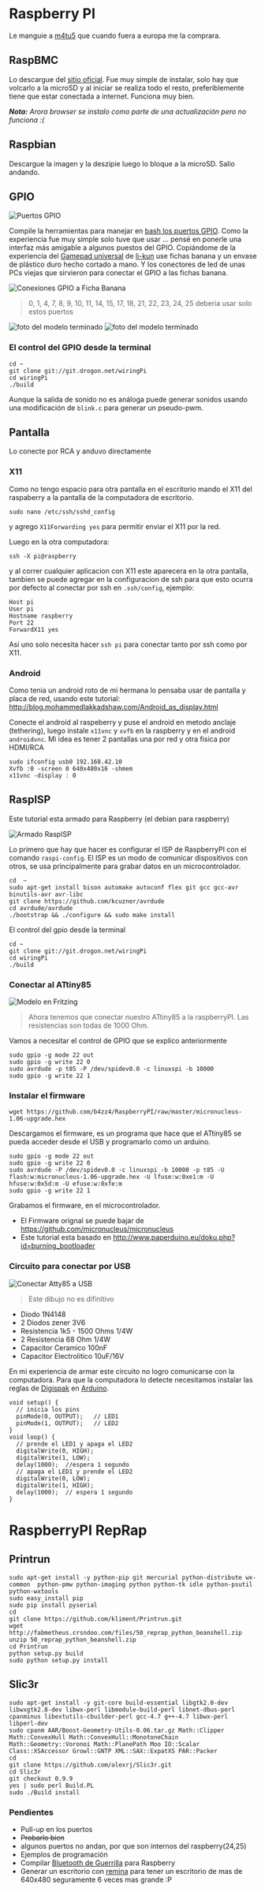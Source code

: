 # Raspberry PI

Le manguie a [m4tu5](https://github.com/m4tu5) que cuando fuera a europa me la comprara.

## RaspBMC

Lo descargue del [sitio oficial](http://www.raspberrypi.org/downloads). 
Fue muy simple de instalar, solo hay que volcarlo a la microSD y al iniciar se realiza todo el resto, preferiblemente tiene que estar conectada a internet.
Funciona muy bien.

_**Nota:** Arora browser se instalo como parte de una actualización pero no funciona :(_

## Raspbian

Descargue la imagen y la deszipie luego lo bloque a la microSD. Salio andando.

## GPIO

![Puertos GPIO](img/GPIOs.png)

Compile la herramientas para manejar en [bash los puertos GPIO](http://elinux.org/Rpi_Low-level_peripherals#Bash_shell_script.2C_using_sysafs.2C_part_of_the_raspbian_operating_system).
Como la experiencia fue muy simple solo tuve que usar ... pensé en ponerle una interfaz más amigable a algunos puestos del GPIO. 
Copiándome de la experiencia del [Gamepad universal](http://wiki.hackcoop.com.ar/Gamepad_universal) de [li-kun](https://github.com/li-kun) use fichas banana y un envase de plástico duro hecho cortado a mano.
Y los conectores de led de unas PCs viejas que sirvieron para conectar el GPIO a las fichas banana.

![Conexiones GPIO a Ficha Banana](img/Raspberrypi_pcb_overview_v04.png)
> 0, 1, 4, 7, 8, 9, 10, 11, 14, 15, 17, 18, 21, 22, 23, 24, 25 deberia usar solo estos puertos

![foto del modelo terminado](img/2013-12-26-015233.jpg)
![foto del modelo terminado](img/2013-12-26-015347.jpg)

### El control del GPIO desde la terminal

~~~
cd ~
git clone git://git.drogon.net/wiringPi
cd wiringPi
./build 
~~~

Aunque la salida de sonido no es análoga puede generar sonidos usando una modificación de `blink.c` para generar un pseudo-pwm.

## Pantalla

Lo conecte por RCA y anduvo directamente

### X11

Como no tengo espacio para otra pantalla en el escritorio mando el X11 del raspaberry a la pantalla de la computadora de escritorio.


~~~
sudo nano /etc/ssh/sshd_config
~~~
y agrego `X11Forwarding yes` para permitir enviar el X11 por la red.

Luego en la otra computadora: 

~~~
ssh -X pi@raspberry
~~~

y al correr cualquier aplicacion con X11 este aparecera en la otra pantalla, tambien se puede agregar en la configuracion de ssh para que esto ocurra por defecto al conectar por ssh en `.ssh/config`, ejemplo:

~~~
Host pi
User pi
Hostname raspberry
Port 22
ForwardX11 yes
~~~

Así uno solo necesita hacer `ssh pi` para conectar tanto por ssh como por X11.

### Android

Como tenia un android roto de mi hermana lo pensaba usar de pantalla y placa de red, usando este tutorial: http://blog.mohammedlakkadshaw.com/Android_as_display.html

Conecte el android al raspeberry y puse el android en metodo anclaje (tethering), luego instale `x11vnc` y `xvfb` en la raspberry y en el android `androidvnc`.
Mi idea es tener 2 pantallas una por red y otra fisica por HDMI/RCA

~~~
sudo ifconfig usb0 192.168.42.10
Xvfb :0 -screen 0 640x480x16 -shmem
x11vnc -display : 0
~~~

## RaspISP

Este tutorial esta armado para Raspberry (el debian para raspberry)

![Armado RaspISP](img/PIC_0992.JPG)

Lo primero que hay que hacer es configurar el ISP de RaspberryPI con el comando `raspi-config`.
El ISP es un modo de comunicar dispositivos con otros, se usa principalmente para grabar datos en un microcontrolador.

~~~
cd  ~
sudo apt-get install bison automake autoconf flex git gcc gcc-avr binutils-avr avr-libc
git clone https://github.com/kcuzner/avrdude 
cd avrdude/avrdude
./bootstrap && ./configure && sudo make install
~~~

El control del gpio desde la terminal
~~~
cd ~
git clone git://git.drogon.net/wiringPi
cd wiringPi
./build 
~~~

### Conectar al ATtiny85

![Modelo en Fritzing](img/raspisp.png)
> Ahora tenemos que conectar nuestro ATtiny85 a la raspberryPI. Las resistencias son todas de 1000 Ohm.

Vamos a necesitar el control de GPIO que se explico anteriormente

~~~
sudo gpio -g mode 22 out
sudo gpio -g write 22 0
sudo avrdude -p t85 -P /dev/spidev0.0 -c linuxspi -b 10000
sudo gpio -g write 22 1
~~~

### Instalar el firmware

~~~
wget https://github.com/b4zz4/RaspberryPI/raw/master/micronucleus-1.06-upgrade.hex
~~~

Descargamos el firmware, es un programa que hace que el ATtiny85 se pueda acceder desde el USB y programarlo como un arduino.

~~~
sudo gpio -g mode 22 out
sudo gpio -g write 22 0
sudo avrdude -P /dev/spidev0.0 -c linuxspi -b 10000 -p t85 -U flash:w:micronucleus-1.06-upgrade.hex -U lfuse:w:0xe1:m -U hfuse:w:0x5d:m -U efuse:w:0xfe:m
sudo gpio -g write 22 1
~~~

Grabamos el firmware, en el microcontrolador.

* El Firmware orignal se puede bajar de https://github.com/micronucleus/micronucleus
* Este tutorial esta basado en http://www.paperduino.eu/doku.php?id=burning_bootloader

### Circuito para conectar por USB
 
![Conectar Atty85 a USB](img/FGHE3SPHH2W3F63.LARGE.jpg)
> Este dibujo no es difinitivo

* Diodo 1N4148 
* 2 Diodos zener 3V6
* Resistencia 1k5 - 1500 Ohms 1/4W 
* 2 Resistencia 68 Ohm 1/4W
* Capacitor Ceramico 100nF 
* Capacitor Electrolitico 10uF/16V 

En mi experiencia de armar este circuito no logro comunicarse con la computadora.
Para que la computadora lo detecte necesitamos instalar las reglas de [Digispak](...) en [Arduino](...).

~~~
void setup() {               
  // inicia los pins
  pinMode(0, OUTPUT);	// LED1
  pinMode(1, OUTPUT);	// LED2
}
void loop() {
  // prende el LED1 y apaga el LED2
  digitalWrite(0, HIGH);
  digitalWrite(1, LOW);
  delay(1000);	//espera 1 segundo
  // apaga el LED1 y prende el LED2
  digitalWrite(0, LOW);
  digitalWrite(1, HIGH);
  delay(1000);	// espera 1 segundo
}
~~~

# RaspberryPI RepRap

## Printrun

~~~ 
sudo apt-get install -y python-pip git mercurial python-distribute wx-common  python-pmw python-imaging python python-tk idle python-psutil python-wxtools
sudo easy_install pip
sudo pip install pyserial
cd
git clone https://github.com/kliment/Printrun.git
wget http://fabmetheus.crsndoo.com/files/50_reprap_python_beanshell.zip
unzip 50_reprap_python_beanshell.zip
cd Printrun
python setup.py build
sudo python setup.py install
~~~

## Slic3r

~~~
sudo apt-get install -y git-core build-essential libgtk2.0-dev libwxgtk2.8-dev libwx-perl libmodule-build-perl libnet-dbus-perl cpanminus libextutils-cbuilder-perl gcc-4.7 g++-4.7 libwx-perl libperl-dev
sudo cpanm AAR/Boost-Geometry-Utils-0.06.tar.gz Math::Clipper Math::ConvexHull Math::ConvexHull::MonotoneChain Math::Geometry::Voronoi Math::PlanePath Moo IO::Scalar Class::XSAccessor Growl::GNTP XML::SAX::ExpatXS PAR::Packer
cd
git clone https://github.com/alexrj/Slic3r.git
cd Slic3r
git checkout 0.9.9
yes | sudo perl Build.PL
sudo ./Build install
~~~

### Pendientes

* Pull-up en los puertos
* ~~Probarlo bien~~
 * algunos puertos no andan, por que son internos del raspberry(24,25)
 * Ejemplos de programación
* Compilar [Bluetooth de Guerrilla](https://github.com/b4zz4/BluetoothDeGuerrilla) para Raspberry
* Generar un escritorio con [remina](http://remmina.sourceforge.net/) para tener un escritorio de mas de 640x480 seguramente 6 veces mas grande :P

